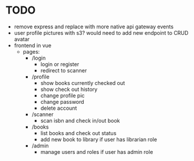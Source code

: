 # TODO

- remove express and replace with more native api gateway events
- user profile pictures with s3? would need to add new endpoint to CRUD avatar
- frontend in vue
  - pages:
    - /login
      - login or register
      - redirect to scanner
    - /profile
      - show books currently checked out
      - show check out history
      - change profile pic
      - change password
      - delete account
    - /scanner
      - scan isbn and check in/out book
    - /books
      - list books and check out status
      - add new book to library if user has librarian role
    - /admin
      - manage users and roles if user has admin role
